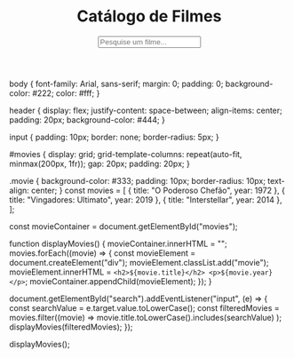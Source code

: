 <!DOCTYPE html>
<html lang="pt-BR">
<head>
  <meta charset="UTF-8">
  <meta name="viewport" content="width=device-width, initial-scale=1.0">
  <title>Catálogo de Filmes</title>
  <link rel="stylesheet" href="styles.css">
</head>
<body>
  <header>
    <h1>Catálogo de Filmes</h1>
    <input type="text" id="search" placeholder="Pesquise um filme...">
  </header>
  <main id="movies">
    <!-- Os filmes serão exibidos aqui -->
  </main>
  <script src="script.js"></script>
</body>
</html>
body {
  font-family: Arial, sans-serif;
  margin: 0;
  padding: 0;
  background-color: #222;
  color: #fff;
}

header {
  display: flex;
  justify-content: space-between;
  align-items: center;
  padding: 20px;
  background-color: #444;
}

input {
  padding: 10px;
  border: none;
  border-radius: 5px;
}

#movies {
  display: grid;
  grid-template-columns: repeat(auto-fit, minmax(200px, 1fr));
  gap: 20px;
  padding: 20px;
}

.movie {
  background-color: #333;
  padding: 10px;
  border-radius: 10px;
  text-align: center;
}
const movies = [
  { title: "O Poderoso Chefão", year: 1972 },
  { title: "Vingadores: Ultimato", year: 2019 },
  { title: "Interstellar", year: 2014 },
];

const movieContainer = document.getElementById("movies");

function displayMovies() {
  movieContainer.innerHTML = "";
  movies.forEach((movie) => {
    const movieElement = document.createElement("div");
    movieElement.classList.add("movie");
    movieElement.innerHTML = `
      <h2>${movie.title}</h2>
      <p>${movie.year}</p>
    `;
    movieContainer.appendChild(movieElement);
  });
}

document.getElementById("search").addEventListener("input", (e) => {
  const searchValue = e.target.value.toLowerCase();
  const filteredMovies = movies.filter((movie) =>
    movie.title.toLowerCase().includes(searchValue)
  );
  displayMovies(filteredMovies);
});

displayMovies();
